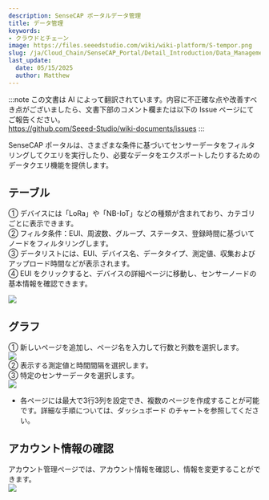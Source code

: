 ```yaml
---
description: SenseCAP ポータルデータ管理
title: データ管理
keywords:
- クラウドとチェーン
image: https://files.seeedstudio.com/wiki/wiki-platform/S-tempor.png        
slug: /ja/Cloud_Chain/SenseCAP_Portal/Detail_Introduction/Data_Management
last_update:
  date: 05/15/2025
  author: Matthew
---
```

:::note
この文書は AI によって翻訳されています。内容に不正確な点や改善すべき点がございましたら、文書下部のコメント欄または以下の Issue ページにてご報告ください。  
https://github.com/Seeed-Studio/wiki-documents/issues
:::

SenseCAP ポータルは、さまざまな条件に基づいてセンサーデータをフィルタリングしてクエリを実行したり、必要なデータをエクスポートしたりするためのデータクエリ機能を提供します。

## テーブル

① デバイスには「LoRa」や「NB-IoT」などの種類が含まれており、カテゴリごとに表示できます。  
② フィルタ条件：EUI、周波数、グループ、ステータス、登録時間に基づいてノードをフィルタリングします。  
③ データリストには、EUI、デバイス名、データタイプ、測定値、収集およびアップロード時間などが表示されます。  
④ EUI をクリックすると、デバイスの詳細ページに移動し、センサーノードの基本情報を確認できます。

![](https://sensecap-docs.seeed.cc/images/sensecap_portal/EN-data_management-1.jpg)

## グラフ

① 新しいページを追加し、ページ名を入力して行数と列数を選択します。  
![](https://sensecap-docs.seeed.cc/images/sensecap_portal/EN-data_management-2.jpg)  
② 表示する測定値と時間間隔を選択します。  
③ 特定のセンサーデータを選択します。  
![](https://sensecap-docs.seeed.cc/images/sensecap_portal/EN-data_management-3.jpg)

- 各ページには最大で3行3列を設定でき、複数のページを作成することが可能です。詳細な手順については、ダッシュボード のチャートを参照してください。

## アカウント情報の確認

アカウント管理ページでは、アカウント情報を確認し、情報を変更することができます。  
![](https://sensecap-docs.seeed.cc/images/sensecap_portal/EN-data_management-4.jpg)  